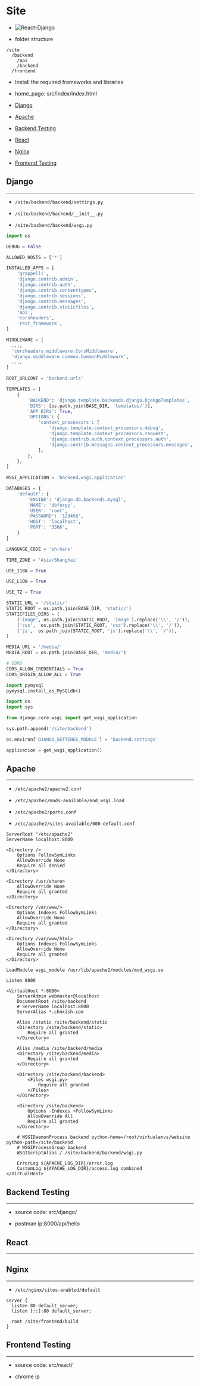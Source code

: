 # Site

  + ![React-Django](./resources/react_django.png)

  + folder structure

```
/site
  /backend
    /api
    /backend
  /frontend
```

  + Install the required frameworks and libraries

  + home_page: src/index/index.html

  + [Django](#django)

  + [Apache](#apache)

  + [Backend Testing](#backend-testing)

  + [React](#react)

  + [Nginx](#nginx)

  + [Frontend Testing](#frontend-testing)

## Django

***

  + `/site/backend/backend/settings.py`

  + `/site/backend/backend/__init__.py`

  + `/site/backend/backend/wsgi.py`

```python
import os

DEBUG = False

ALLOWED_HOSTS = ['*']

INSTALLED_APPS = [
    'grappelli',
    'django.contrib.admin',
    'django.contrib.auth',
    'django.contrib.contenttypes',
    'django.contrib.sessions',
    'django.contrib.messages',
    'django.contrib.staticfiles',
    'api',
    'corsheaders',
    'rest_framework',
]

MIDDLEWARE = [
  ...,
  'corsheaders.middleware.CorsMiddleware',
  'django.middleware.common.CommonMiddleware',
  ...,
]

ROOT_URLCONF = 'backend.urls'

TEMPLATES = [
    {
        'BACKEND': 'django.template.backends.django.DjangoTemplates',
        'DIRS': [os.path.join(BASE_DIR, 'templates/')],
        'APP_DIRS': True,
        'OPTIONS': {
            'context_processors': [
                'django.template.context_processors.debug',
                'django.template.context_processors.request',
                'django.contrib.auth.context_processors.auth',
                'django.contrib.messages.context_processors.messages',
            ],
        },
    },
]

WSGI_APPLICATION = 'backend.wsgi.application'

DATABASES = {
    'default': {
        'ENGINE': 'django.db.backends.mysql',
        'NAME': 'dbforpy',
        'USER': 'root',
        'PASSWORD': '123456',
        'HOST': 'localhost',
        'PORT': '3306',
    }
}

LANGUAGE_CODE = 'zh-hans'

TIME_ZONE = 'Asia/Shanghai'

USE_I18N = True

USE_L10N = True

USE_TZ = True

STATIC_URL = '/static/'
STATIC_ROOT = os.path.join(BASE_DIR, 'static/')
STATICFILES_DIRS = (
    ('image', os.path.join(STATIC_ROOT, 'image').replace('\\', '/')),
    ('css',  os.path.join(STATIC_ROOT, 'css').replace('\\', '/')),
    ('js',  os.path.join(STATIC_ROOT, 'js').replace('\\', '/')),
)

MEDIA_URL = '/media/'
MEDIA_ROOT = os.path.join(BASE_DIR, 'media/')

# CORS
CORS_ALLOW_CREDENTIALS = True
CORS_ORIGIN_ALLOW_ALL = True
```

```python
import pymysql
pymysql.install_as_MySQLdb()
```

```python
import os
import sys

from django.core.wsgi import get_wsgi_application

sys.path.append('/site/backend')

os.environ['DJANGO_SETTINGS_MODULE'] = 'backend.settings'

application = get_wsgi_application()
```

## Apache

***

  + `/etc/apache2/apache2.conf`

  + `/etc/apache2/mods-available/mod_wsgi.load`

  + `/etc/apache2/ports.conf`

  + `/etc/apache2/sites-available/000-default.conf`

```
ServerRoot "/etc/apache2"
ServerName localhost:8000

<Directory />
    Options FollowSymLinks
    AllowOverride None
    Require all denied
</Directory>

<Directory /usr/share>
    AllowOverride None
    Require all granted
</Directory>

<Directory /var/www/>
    Options Indexes FollowSymLinks
    AllowOverride None
    Require all granted
</Directory>

<Directory /var/www/html>
    Options Indexes FollowSymLinks
    AllowOverride None
    Require all granted
</Directory>
```

```
LoadModule wsgi_module /usr/lib/apache2/modules/mod_wsgi.so
```

```
Listen 8000
```

```
<VirtualHost *:8000>
    ServerAdmin webmaster@localhost
    DocumentRoot /site/backend
    # ServerName localhost:8000
    ServerAlias *.chnxish.com

    Alias /static /site/backend/static
    <Directory /site/backend/static>
        Require all granted
    </Directory>

    Alias /media /site/backend/media
    <Directory /site/backend/media>
        Require all granted
    </Directory>

    <Directory /site/backend/backend>
        <Files wsgi.py>
            Require all granted
        </Files>
    </Directory>

    <Directory /site/backend>
        Options -Indexes +FollowSymLinks
        AllowOverride All
        Require all granted
    </Directory>

    # WSGIDaemonProcess backend python-home=/root/virtualenvs/website python-path=/site/backend
    # WSGIProcessGroup backend 
    WSGIScriptAlias / /site/backend/backend/wsgi.py

    ErrorLog ${APACHE_LOG_DIR}/error.log
    CustomLog ${APACHE_LOG_DIR}/access.log combined
</VirtualHost>
```

## Backend Testing

***

  + source code: src/django/

  + postman ip:8000/api/hello

## React

***

## Nginx

***

  + `/etc/nginx/sites-enabled/default`

```
server {
  listen 80 default_server;
  listen [::]:80 default_server;

  root /site/frontend/build
}
```

## Frontend Testing

***

  + source code: src/react/

  + chrome ip

